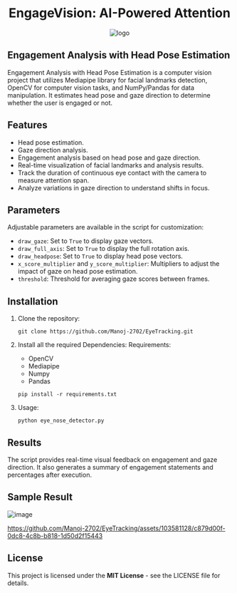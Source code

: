 <h1 align="center"> EngageVision: AI-Powered Attention</h1>

<p align="center">
   <img src="https://github.com/Manoj-2702/EngageVision/assets/103581128/9c7affd9-7880-4383-972e-977df9bb4555" alt="logo" />
</p>


## Engagement Analysis with Head Pose Estimation

Engagement Analysis with Head Pose Estimation is a computer vision project that utilizes Mediapipe library for facial landmarks detection, OpenCV for computer vision tasks, and NumPy/Pandas for data manipulation. It estimates head pose and gaze direction to determine whether the user is engaged or not.

## Features

- Head pose estimation.
- Gaze direction analysis.
- Engagement analysis based on head pose and gaze direction.
- Real-time visualization of facial landmarks and analysis results.
- Track the duration of continuous eye contact with the camera to measure attention span.
- Analyze variations in gaze direction to understand shifts in focus.

## Parameters

Adjustable parameters are available in the script for customization:

- `draw_gaze`: Set to `True` to display gaze vectors.
- `draw_full_axis`: Set to `True` to display the full rotation axis.
- `draw_headpose`: Set to `True` to display head pose vectors.
- `x_score_multiplier` and `y_score_multiplier`: Multipliers to adjust the impact of gaze on head pose estimation.
- `threshold`: Threshold for averaging gaze scores between frames.

## Installation

1. Clone the repository:

   ```
   git clone https://github.com/Manoj-2702/EyeTracking.git
   ```

2. Install all the required Dependencies:
   Requirements:

   - OpenCV
   - Mediapipe
   - Numpy
   - Pandas

   ```
   pip install -r requirements.txt
   ```

3. Usage:
   ```
   python eye_nose_detector.py
   ```

## Results

The script provides real-time visual feedback on engagement and gaze direction. It also generates a summary of engagement statements and percentages after execution.

## Sample Result

![image](https://github.com/Manoj-2702/EyeTracking/assets/103581128/7ce34aa0-d511-41a9-95b3-1efb66082e2b)

https://github.com/Manoj-2702/EyeTracking/assets/103581128/c879d00f-0dc8-4c8b-b818-1d50d2f15443


## License

This project is licensed under the <b>MIT License</b> - see the LICENSE file for details.
